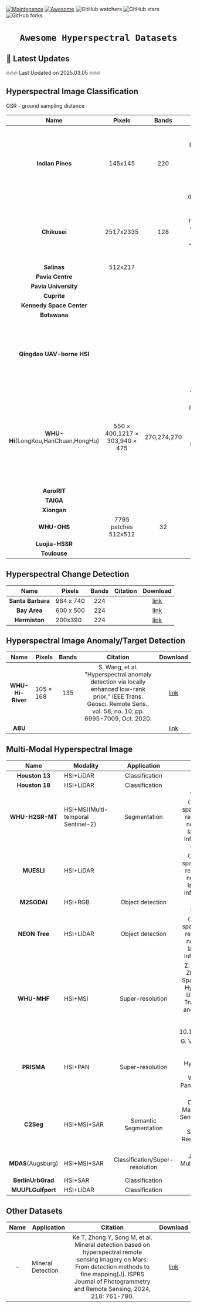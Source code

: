 [![Maintenance](https://img.shields.io/badge/Maintained%3F-yes-green.svg)](https://github.com/shuangxu96/Awesome-Hyperspectral-Datasets/graphs/commit-activity)
[![Awesome](https://cdn.rawgit.com/sindresorhus/awesome/d7305f38d29fed78fa85652e3a63e154dd8e8829/media/badge.svg)](https://github.com/shuangxu96/Awesome-Hyperspectral-Datasets)
<img alt="GitHub watchers" src="https://img.shields.io/github/watchers/shuangxu96/Awesome-Hyperspectral-Datasets?style=social"> <img alt="GitHub stars" src="https://img.shields.io/github/stars/shuangxu96/Awesome-Hyperspectral-Datasets?style=social"> <img alt="GitHub forks" src="https://img.shields.io/github/forks/shuangxu96/Awesome-Hyperspectral-Datasets?style=social">

# <p align=center>`Awesome Hyperspectral Datasets`</p>


## 📢 Latest Updates
:fire::fire::fire: Last Updated on 2025.03.05 :fire::fire::fire:

  
## Hyperspectral Image Classification
GSR - ground sampling distance

|Name|Pixels|Bands|Citation|Download|
|:---:|:---:|:---:|:---:|:---:|
|**Indian Pines**|145x145|220|Baumgardner, M. F.; Biehl, L. L.; Landgrebe, D. A. (2015). 220 Band AVIRIS Hyperspectral Image Data Set: June 12, 1992 Indian Pine Test Site 3. Purdue University Research Repository. doi:10.4231/R7RX991C|[link](https://purr.purdue.edu/publications/1947/1)|
|**Chikusei**|2517x2335|128|N. Yokoya and A. Iwasaki, "Airborne hyperspectral data over Chikusei," Space Appl. Lab., Univ. Tokyo, Japan, Tech. Rep. SAL-2016-05-27, May 2016.|[link](https://naotoyokoya.com/Download.html)|
|**Salinas**|512x217|||[link](https://www.ehu.eus/ccwintco/index.php/Hyperspectral_Remote_Sensing_Scenes)|
|**Pavia Centre**| |||[link](https://www.ehu.eus/ccwintco/index.php/Hyperspectral_Remote_Sensing_Scenes)|
|**Pavia University**| |||[link](https://www.ehu.eus/ccwintco/index.php/Hyperspectral_Remote_Sensing_Scenes)|
|**Cuprite**| |||[link](https://www.ehu.eus/ccwintco/index.php/Hyperspectral_Remote_Sensing_Scenes)|
|**Kennedy Space Center**| |||[link](https://www.ehu.eus/ccwintco/index.php/Hyperspectral_Remote_Sensing_Scenes)|
|**Botswana**| |||[link](https://www.ehu.eus/ccwintco/index.php/Hyperspectral_Remote_Sensing_Scenes)|
|**Qingdao UAV-borne HSI**| | |H. Fu, et al. Three-dimensional singular spectrum analysis for precise land cover classification from UAV-borne hyperspectral benchmark datasets. ISPRS JPRS|[link](https://zenodo.org/records/8223066)|
|**WHU-Hi**(LongKou,HanChuan,HongHu)|550 × 400,1217 × 303,940 × 475|270,274,270|Y. Zhong, et al. “WHU-Hi: UAV-borne hyperspectral with high spatial resolution (H2) benchmark datasets and classifier for precise crop identification based on deep convolutional neural network with CRF”, Remote Sens. Environ., vol. 250, pp. 112012, 2020.|[link](http://rsidea.whu.edu.cn/resource_WHUHi_sharing.htm)|
|**AeroRIT**| | | [BibTeX](https://shuangxu96.github.io/Files/BibTeX_HSI_datasets.html#AeroRIT) |[link](https://zenodo.org/records/8223066)|
|**TAIGA**| | | <a href="https://shuangxu96.github.io/Files/BibTeX_HSI_datasets.html#TAIGA" target="_blank">BibTeX</a> |[link](https://etsin.fairdata.fi/dataset/9d0e89aa-f81f-458d-a657-3f02edf9e61b/data)|
|**Xiongan**| | | |[link]( )|
|**WHU-OHS**|7795 patches 512x512|32| <a href="https://shuangxu96.github.io/Files/BibTeX_HSI_datasets.html#WHU_OHS" target="_blank">BibTeX</a> |[link](http://irsip.whu.edu.cn/resources/WHU_OHS_show.php)|
|**Luojia-HSSR**| | | <a href="https://shuangxu96.github.io/Files/BibTeX_HSI_datasets.html#Luojia_HSSR" target="_blank">BibTeX</a> |[link](https://github.com/yuexu9441/Luojia-HSSR-Dataset)|
|**Toulouse**| |    | <a href="https://shuangxu96.github.io/Files/BibTeX_HSI_datasets.html#Toulouse" target="_blank">BibTeX</a>    |[link](https://www.toulouse-hyperspectral-data-set.com/)|

 


  


## Hyperspectral Change Detection

|Name|Pixels|Bands|Citation|Download|
|:---:|---|:---:|:---:|:---:|
|**Santa Barbara**|984 x 740|224|  |[link](https://gitlab.citius.gal/hiperespectral/ChangeDetectionDataset)|
|**Bay Area**|600 x 500|224|  |[link](https://gitlab.citius.gal/hiperespectral/ChangeDetectionDataset)|
|**Hermiston**|200x390|224|  |[link](https://gitlab.citius.gal/hiperespectral/ChangeDetectionDataset)|




## Hyperspectral Image Anomaly/Target Detection

|Name|Pixels|Bands|Citation|Download|
|:---:|---|:---:|:---:|:---:|
|**WHU-Hi-River**|105 × 168|135|S. Wang, et al. "Hyperspectral anomaly detection via locally enhanced low-rank prior," IEEE Trans. Geosci. Remote Sens., vol. 58, no. 10, pp. 6995-7009, Oct. 2020.|[link](http://rsidea.whu.edu.cn/resource_WHUHiriver_sharing.htm)|
|**ABU**| | | |[link](http://xudongkang.weebly.com/data-sets.html)|







## Multi-Modal Hyperspectral Image 

|Name|Modality|Application|Citation|Download|
|:---:|---|:---:|:---:|:---:|
|**Houston 13**| HSI+LiDAR | Classification | |[link]( )|
|**Houston 18**| HSI+LiDAR | Classification | |[link]( )|
|**WHU-H2SR-MT**| HSI+MSI(Multi-temporal Sentinel-2) | Segmentation |Yu, B., Li, J., & Huang, X. (2024). STSNet: A cross-spatial resolution multi-modal remote sensing deep fusion network for high resolution land-cover segmentation. Information Fusion, 102689.|[link](https://zenodo.org/records/10578673)|
|**MUESLI**| HSI+LiDAR | | Yu, B., Li, J., & Huang, X. (2024). STSNet: A cross-spatial resolution multi-modal remote sensing deep fusion network for high resolution land-cover segmentation. Information Fusion, 102689.|[link](https://zenodo.org/records/10578673)|
|**M2SODAI**| HSI+RGB | Object detection | [BibTeX](https://shuangxu96.github.io/Files/BibTeX_HSI_datasets.html#M2SODAI) |[link](https://github.com/jonggyujang0123/M2SODAI)|
|**NEON Tree**| HSI+LiDAR | Object detection | Yu, B., Li, J., & Huang, X. (2024). STSNet: A cross-spatial resolution multi-modal remote sensing deep fusion network for high resolution land-cover segmentation. Information Fusion, 102689.|[link](https://zenodo.org/records/10578673)|
|**WHU-MHF**| HSI+MSI | Super-resolution | Z. Zhu, X. Wang, G. Li and Y. Zhong, "A Self-Supervised Spaceborne Multispectral and Hyperspectral Image Fusion Unrolling Network," in IEEE Transactions on Geoscience and Remote Sensing, vol. 62, pp. 1-12, 2024, Art no. 5520712, doi: 10.1109/TGRS.2024.3413023.|[link](http://rsidea.whu.edu.cn/WHU-MHF.htm)|
|**PRISMA**| HSI+PAN | Super-resolution | G. Vivone, A. Garzelli, Y. Xu, W. Liao and J. Chanussot. Panchromatic and Hyperspectral Image Fusion: Outcome of the 2022 WHISPERS Hyperspectral Pansharpening Challenge. IEEE JSTARS |[link](https://openremotesensing.net/knowledgebase/panchromatic-and-hyperspectral-image-fusion-outcome-of-the-2022-whispers-hyperspectral-pansharpening-challenge/)|
|**C2Seg**| HSI+MSI+SAR | Semantic Segmentation | D. Hong, et al. Cross-City Matters: A Multimodal Remote Sensing Benchmark Dataset for Cross-City Semantic Segmentation using High-Resolution Domain Adaptation Networks. RSE. |[link](https://github.com/danfenghong/RSE_Cross-city)|
|**MDAS**(Augsburg)| HSI+MSI+SAR | Classification/Super-resolution | J. Hu, et al. MDAS: A New Multimodal Benchmark Dataset for Remote Sensing. |[link](https://mediatum.ub.tum.de/1657312)|
|**BerlinUrbGrad**| HSI+SAR | Classification | [BibTeX](https://shuangxu96.github.io/Files/BibTeX_HSI_datasets.html#BerlinUrbGrad) |[link](http://doi.org/10.5880/enmap.2016.002)|
|**MUUFLGulfport**| HSI+LiDAR | Classification | [BibTeX](https://shuangxu96.github.io/Files/BibTeX_HSI_datasets.html#MUUFL_Gulfport) |[link](https://github.com/GatorSense/MUUFLGulfport/)|

 





## Other Datasets

|Name|Application|Citation|Download|
|:---:|---|:---:|:---:|
|**-**| Mineral Detection | Ke T, Zhong Y, Song M, et al. Mineral detection based on hyperspectral remote sensing imagery on Mars: From detection methods to fine mapping[J]. ISPRS Journal of Photogrammetry and Remote Sensing, 2024, 218: 761-780. |[link](http://rsidea.whu.edu.cn/Martian_mineral_detection.htm)|


